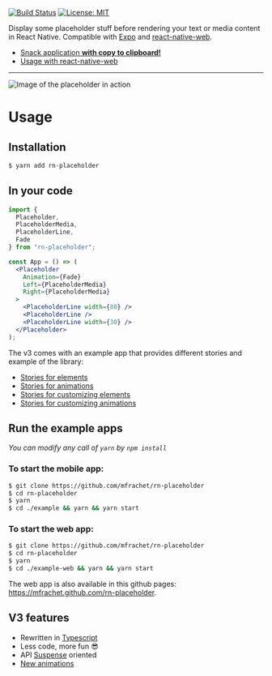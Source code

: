 [![Build Status](https://travis-ci.org/mfrachet/rn-placeholder.svg?branch=master)](https://travis-ci.org/mfrachet/rn-placeholder)
[![License: MIT](https://img.shields.io/badge/License-MIT-yellow.svg)](https://opensource.org/licenses/MIT)

Display some placeholder stuff before rendering your text or media content in React Native. Compatible with [Expo](https://expo.io/) and [react-native-web](https://github.com/necolas/react-native-web).

- [Snack application **with copy to clipboard!**](https://snack.expo.io/@mfrachet/84bb31)
- [Usage with react-native-web](https://mfrachet.github.io/rn-placeholder)

---

![Image of the placeholder in action](./assets/placeholder.gif)

# Usage

## Installation

```javascript
$ yarn add rn-placeholder
```

## In your code

```jsx
import {
  Placeholder,
  PlaceholderMedia,
  PlaceholderLine,
  Fade
} from "rn-placeholder";

const App = () => (
  <Placeholder
    Animation={Fade}
    Left={PlaceholderMedia}
    Right={PlaceholderMedia}
  >
    <PlaceholderLine width={80} />
    <PlaceholderLine />
    <PlaceholderLine width={30} />
  </Placeholder>
);
```

The v3 comes with an example app that provides different stories and example of the library:

- [Stories for elements](./example/storybook/stories/elements.tsx)
- [Stories for animations](./example/storybook/stories/animations.tsx)
- [Stories for customizing elements](./example/storybook/stories/customizeElements.tsx)
- [Stories for customizing animations](./example/storybook/stories/customizeAnimation.tsx)

## Run the example apps

_You can modify any call of `yarn` by `npm install`_

### To start the mobile app:

```sh
$ git clone https://github.com/mfrachet/rn-placeholder
$ cd rn-placeholder
$ yarn
$ cd ./example && yarn && yarn start
```

### To start the web app:

```sh
$ git clone https://github.com/mfrachet/rn-placeholder
$ cd rn-placeholder
$ yarn
$ cd ./example-web && yarn && yarn start
```

The web app is also available in this github pages: https://mfrachet.github.com/rn-placeholder.

## V3 features

- Rewritten in [Typescript](https://www.typescriptlang.org/)
- Less code, more fun 😎
- API [Suspense](https://reactjs.org/docs/code-splitting.html#suspense) oriented
- [New animations](./src/animations)
